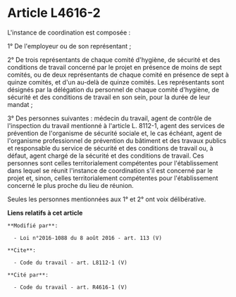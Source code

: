 # Article L4616-2

L'instance de coordination est composée : 

1° De l'employeur ou de son représentant ; 

2° De trois représentants de chaque comité d'hygiène, de sécurité et des conditions de travail concerné par le projet en
présence de moins de sept comités, ou de deux représentants de chaque comité en présence de sept à quinze comités, et d'un
au-delà de quinze comités. Les représentants sont désignés par la délégation du personnel de chaque comité d'hygiène, de
sécurité et des conditions de travail en son sein, pour la durée de leur mandat ; 

3° Des personnes suivantes : médecin du travail, agent de contrôle de l'inspection du travail mentionné à l'article L.
8112-1, agent des services de prévention de l'organisme de sécurité sociale et, le cas échéant, agent de l'organisme
professionnel de prévention du bâtiment et des travaux publics et responsable du service de sécurité et des conditions de
travail ou, à défaut, agent chargé de la sécurité et des conditions de travail. Ces personnes sont celles territorialement
compétentes pour l'établissement dans lequel se réunit l'instance de coordination s'il est concerné par le projet et, sinon,
celles territorialement compétentes pour l'établissement concerné le plus proche du lieu de réunion. 

Seules les personnes mentionnées aux 1° et 2° ont voix délibérative.

**Liens relatifs à cet article**

	**Modifié par**:

	  - Loi n°2016-1088 du 8 août 2016 - art. 113 (V)

	**Cite**:

	  - Code du travail - art. L8112-1 (V)

	**Cité par**:

	  - Code du travail - art. R4616-1 (V)
